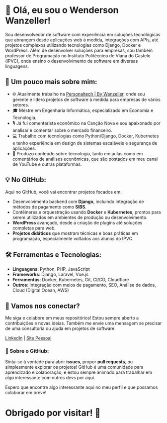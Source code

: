 # 👋 Olá, eu sou o Wenderson Wanzeller!

Sou desenvolvedor de software com experiência em soluções tecnológicas que abrangem desde aplicações web à medida, integrações com APIs, até projetos complexos utilizando tecnologias como Django, Docker e WordPress. Além de desenvolver soluções para empresas, sou também professor de Programação no Instituto Politécnico de Viana do Castelo (IPVC), onde ensino o desenvolvimento de software em diversas linguagens.

## 🚀 Um pouco mais sobre mim:
- 🌐 Atualmente trabalho na [Personaltech | By Wanzeller](https://wanzeller.com), onde sou gerente e lidero projetos de software à medida para empresas de vários setores.
- 🎓 Mestre em Engenharia Informática, especializado em Economia e Tecnologia.
- 🎙 Já fui comentarista econômico na Canção Nova e sou apaixonado por analisar e comentar sobre o mercado financeiro.
- 💻 Trabalho com tecnologias como Python/Django, Docker, Kubernetes e tenho experiência em design de sistemas escaláveis e segurança de aplicações.
- 📝 Produzo conteúdo sobre tecnologia, tanto em aulas como em comentários de análises econômicas, que são postados em meu canal de YouTube e outras plataformas.

## 💡 No GitHub:
Aqui no GitHub, você vai encontrar projetos focados em:
- Desenvolvimento backend com **Django**, incluindo integração de métodos de pagamento como **SIBS**.
- Contêineres e orquestração usando **Docker** e **Kubernetes**, prontos para serem utilizados em ambientes de produção ou desenvolvimento.
- **WordPress** avançado, desde a criação de plugins até soluções completas para web.
- **Projetos didáticos** que mostram técnicas e boas práticas em programação, especialmente voltados aos alunos do IPVC.

## 🛠 Ferramentas e Tecnologias:
- **Linguagens**: Python, PHP, JavaScript
- **Frameworks**: Django, Laravel, Vue.js
- **Ferramentas**: Docker, Kubernetes, Git, CI/CD, Cloudflare
- **Outros**: Integração com meios de pagamento, SEO, Análise de dados, Cloud (Digital Ocean, AWS)

## 👥 Vamos nos conectar?
Me siga e colabore em meus repositórios! Estou sempre aberto a contribuições e novas ideias. Também me envie uma mensagem se precisar de uma consultoria ou ajuda em projetos de software.

[LinkedIn](https://linkedin.com/in/wendersonwanzeller) | [Site Pessoal](https://wanzeller.com)

### 💬 Sobre o GitHub:
Sinta-se à vontade para abrir **issues**, propor **pull requests**, ou simplesmente explorar os projetos! GitHub é uma comunidade para aprendizado e colaboração, e estou sempre animado para trabalhar em algo interessante com outros devs por aqui.

Espero que encontre algo interessante aqui no meu perfil e que possamos colaborar em breve!

# Obrigado por visitar! 👋
